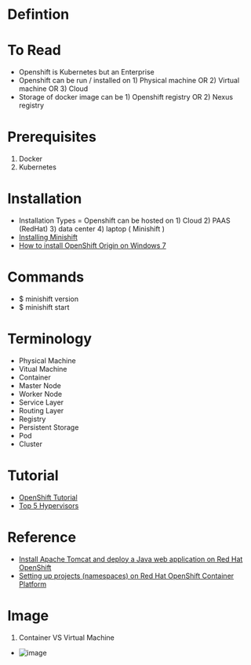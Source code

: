 # Defintion

# To Read
* Openshift is Kubernetes but an Enterprise
* Openshift can be run / installed on 1) Physical machine OR 2) Virtual machine OR 3) Cloud
* Storage of docker image can be 1) Openshift registry OR 2) Nexus registry

# Prerequisites
1. Docker
2. Kubernetes

# Installation
* Installation Types = Openshift can be hosted on 1) Cloud 2) PAAS (RedHat) 3) data center 4) laptop ( Minishift )
* [Installing Minishift](https://docs.okd.io/3.11/minishift/getting-started/installing.html)
* [How to install OpenShift Origin on Windows 7](https://stackoverflow.com/questions/17637981/how-to-install-openshift-origin-on-windows-7)

# Commands
* $ minishift version
* $ minishift start

# Terminology
* Physical Machine
* Vitual Machine
* Container
* Master Node
* Worker Node
* Service Layer
* Routing Layer
* Registry
* Persistent Storage
* Pod
* Cluster


# Tutorial
* [OpenShift Tutorial](https://www.tutorialspoint.com/openshift/index.htm)
* [Top 5 Hypervisors](https://www.actualtechmedia.com/io/top-5-enterprise-type-1-hypervisors/)

# Reference
* [Install Apache Tomcat and deploy a Java web application on Red Hat OpenShift](https://developers.redhat.com/blog/2020/07/01/install-apache-tomcat-and-deploy-a-java-web-application-on-red-hat-openshift)
* [Setting up projects (namespaces) on Red Hat OpenShift Container Platform](https://www.ibm.com/docs/en/cloud-paks/cp-data/4.0?topic=tasks-setting-up-projects-namespaces)

# Image
1. Container VS Virtual Machine
* ![image](https://user-images.githubusercontent.com/7721150/149341082-6956de03-71e0-4dc9-91b9-78fcf8a53ead.png)
